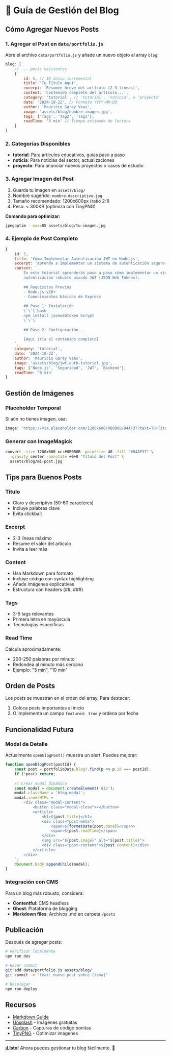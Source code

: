 # 📝 Guía de Gestión del Blog

## Cómo Agregar Nuevos Posts

### 1. Agregar el Post en `data/portfolio.js`

Abre el archivo `data/portfolio.js` y añade un nuevo objeto al array `blog`:

```javascript
blog: [
    // ... posts existentes
    {
        id: 5, // ID único incremental
        title: 'Tu Título Aquí',
        excerpt: 'Resumen breve del artículo (2-3 líneas)',
        content: 'Contenido completo del artículo...',
        category: 'tutorial', // 'tutorial', 'noticia', o 'proyecto'
        date: '2024-10-22', // Formato YYYY-MM-DD
        author: 'Mauricio Garay Veas',
        image: 'assets/blog/nombre-imagen.jpg',
        tags: ['Tag1', 'Tag2', 'Tag3'],
        readTime: '5 min' // Tiempo estimado de lectura
    }
]
```

### 2. Categorías Disponibles

- **tutorial**: Para artículos educativos, guías paso a paso
- **noticia**: Para noticias del sector, actualizaciones
- **proyecto**: Para anunciar nuevos proyectos o casos de estudio

### 3. Agregar Imagen del Post

1. Guarda tu imagen en `assets/blog/`
2. Nombre sugerido: `nombre-descriptivo.jpg`
3. Tamaño recomendado: 1200x600px (ratio 2:1)
4. Peso: < 300KB (optimiza con TinyPNG)

**Comando para optimizar:**
```bash
jpegoptim --max=85 assets/blog/tu-imagen.jpg
```

### 4. Ejemplo de Post Completo

```javascript
{
    id: 5,
    title: 'Cómo Implementar Autenticación JWT en Node.js',
    excerpt: 'Aprende a implementar un sistema de autenticación seguro usando JSON Web Tokens en tus aplicaciones Node.js.',
    content: `
        En este tutorial aprenderás paso a paso cómo implementar un sistema de 
        autenticación robusto usando JWT (JSON Web Tokens).
        
        ## Requisitos Previos
        - Node.js v16+
        - Conocimientos básicos de Express
        
        ## Paso 1: Instalación
        \`\`\`bash
        npm install jsonwebtoken bcrypt
        \`\`\`
        
        ## Paso 2: Configuración...
        
        [Aquí iría el contenido completo]
    `,
    category: 'tutorial',
    date: '2024-10-22',
    author: 'Mauricio Garay Veas',
    image: 'assets/blog/jwt-auth-tutorial.jpg',
    tags: ['Node.js', 'Seguridad', 'JWT', 'Backend'],
    readTime: '8 min'
}
```

## Gestión de Imágenes

### Placeholder Temporal
Si aún no tienes imagen, usa:
```javascript
image: 'https://via.placeholder.com/1200x600/0B0B0B/D4AF37?text=Tu+Título'
```

### Generar con ImageMagick
```bash
convert -size 1200x600 xc:#0B0B0B -pointsize 48 -fill "#D4AF37" \
  -gravity center -annotate +0+0 "Título del Post" \
  assets/blog/mi-post.jpg
```

## Tips para Buenos Posts

### Título
- Claro y descriptivo (50-60 caracteres)
- Incluye palabras clave
- Evita clickbait

### Excerpt
- 2-3 líneas máximo
- Resume el valor del artículo
- Invita a leer más

### Content
- Usa Markdown para formato
- Incluye código con syntax highlighting
- Añade imágenes explicativas
- Estructura con headers (##, ###)

### Tags
- 3-5 tags relevantes
- Primera letra en mayúscula
- Tecnologías específicas

### Read Time
Calcula aproximadamente:
- 200-250 palabras por minuto
- Redondea al minuto más cercano
- Ejemplo: "5 min", "10 min"

## Orden de Posts

Los posts se muestran en el orden del array. Para destacar:
1. Coloca posts importantes al inicio
2. O implementa un campo `featured: true` y ordena por fecha

## Funcionalidad Futura

### Modal de Detalle
Actualmente `openBlogPost()` muestra un alert. Puedes mejorar:

```javascript
function openBlogPost(postId) {
    const post = portfolioData.blog?.find(p => p.id === postId);
    if (!post) return;
    
    // Crear modal dinámico
    const modal = document.createElement('div');
    modal.className = 'blog-modal';
    modal.innerHTML = `
        <div class="modal-content">
            <button class="modal-close">×</button>
            <article>
                <h1>${post.title}</h1>
                <div class="post-meta">
                    <span>${formatDate(post.date)}</span>
                    <span>${post.readTime}</span>
                </div>
                <img src="${post.image}" alt="${post.title}">
                <div class="post-content">${post.content}</div>
            </article>
        </div>
    `;
    document.body.appendChild(modal);
}
```

### Integración con CMS
Para un blog más robusto, considera:
- **Contentful**: CMS headless
- **Ghost**: Plataforma de blogging
- **Markdown files**: Archivos .md en carpeta `/posts`

## Publicación

Después de agregar posts:

```bash
# Verificar localmente
npm run dev

# Hacer commit
git add data/portfolio.js assets/blog/
git commit -m "feat: nuevo post sobre [tema]"

# Desplegar
npm run deploy
```

## Recursos

- [Markdown Guide](https://www.markdownguide.org/)
- [Unsplash](https://unsplash.com/) - Imágenes gratuitas
- [Carbon](https://carbon.now.sh/) - Capturas de código bonitas
- [TinyPNG](https://tinypng.com/) - Optimizar imágenes

---

**¡Listo!** Ahora puedes gestionar tu blog fácilmente. 🎉
